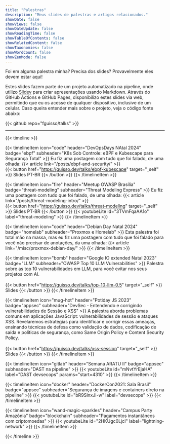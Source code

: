 ```yaml
---
title: "Palestras"
description: "Meus slides de palestras e artigos relacionados."
showDate: false
showViews: false
showDateUpdate: false
showReadingTime: false
showTableOfContents: false
showRelatedContent: false
showTaxonomies: false
showWordCount: false
showZenMode: false
---
```


Foi em alguma palestra minha? Precisa dos slides? Provavelmente eles devem estar aqui!

Estes slides fazem parte de um projeto automatizado na pipeline, onde utilizo [Slidev](https://sli.dev) para criar apresentações usando Markdown. Através do GitHub Actions e GitHub Pages, disponibilizo estes slides via web, permitindo que eu os acesse de qualquer dispositivo, inclusive de um celular. Caso queira entender mais sobre o projeto, veja o código fonte abaixo:


{{< github repo="fguisso/talks" >}}


---
{{< timeline >}}

{{< timelineItem icon="code" header="DevOpsDays NAtal 2024" badge="ebpf" subheader="K8s Sob Controle: eBPF e Kubescape para Segurança Total" >}}
Eu fiz uma postagem com tudo que foi falado, de uma olhada:
{{< article link="/posts/ebpf-and-security/" >}}
</br>
{{< button href="https://guisso.dev/talks/ebpf-kubescape" target="_self" >}}
Slides PT-BR
{{< /button >}}
{{< /timelineItem >}}

{{< timelineItem icon="fire" header="Meetup OWASP Brasília" badge="threat-modeling" subheader="Threat Modeling Express" >}}
Eu fiz uma postagem com tudo que foi falado, de uma olhada:
{{< article link="/posts/threat-modeling-intro/" >}}
</br>
{{< button href="https://guisso.dev/talks/threat-modeling" target="_self" >}}
Slides PT-BR
{{< /button >}}
{{< youtubeLite id="3TVmFqaAA1o" label="threat-modeling" >}}
{{< /timelineItem >}}

{{< timelineItem icon="code" header="Debian Day Natal 2024" badge="homelab" subheader="Proxmox e Homelab" >}}
Esta palestra foi total mão na massa, mas eu fiz uma postagem com tudo que foi falado para você não precisar de anotações, da uma olhada:
{{< article link="/misc/proxmox-debian-day/" >}}
{{< /timelineItem >}}


{{< timelineItem icon="bomb" header="Google IO extended Natal 2023" badge="LLM" subheader="OWASP Top 10 LLM Vulnerabilities" >}}
Palestra sobre as top 10 vulnerabilidades em LLM, para você evitar nos seus projetos com AI.
</br>
</br>
{{< button href="https://guisso.dev/talks/top-10-llm-0.5" target="_self" >}}
Slides
{{< /button >}}
{{< /timelineItem >}}

{{< timelineItem icon="mug-hot" header="Potiday JS 2023" badge="appsec" subheader="DevSec - Entendendo e corrigindo vulnerabilidades de Sessão e XSS" >}}
A palestra aborda problemas comuns em aplicações JavaScript: vulnerabilidades de sessão e ataques XSS. Revelaremos estratégias para identificar e corrigir essas ameaças, ensinando técnicas de defesa como validação de dados, codificação de saída e políticas de segurança, como Same Origin Policy e Content Security Policy.
</br>
</br>
{{< button href="https://guisso.dev/talks/xss-session" target="_self" >}}
Slides
{{< /button >}}
{{< /timelineItem >}}

{{< timelineItem icon="gitlab" header="Semana ARATU II" badge="appsec" subheader="DAST na pipeline" >}}
{{< youtubeLite id="mNvtYrEjaHA" label="DAST devsecops" params="start=4310" >}}
{{< /timelineItem >}}

{{< timelineItem icon="docker" header="DockerCon2021: Sala Brasil" badge="appsec" subheader="Segurança de imagens e containers direto na pipeline" >}}
{{< youtubeLite id="bR9SlnxJI-w" label="devsecops" >}}
{{< /timelineItem >}}

{{< timelineItem icon="wand-magic-sparkles" header="Campus Party Amazônia" badge="blockchain" subheader="Pagamentos instantâneos com criptomoedas" >}}
{{< youtubeLite id="2HKUgc0LjcI" label="lightning-network" >}}
{{< /timelineItem >}}

{{< /timeline >}}
